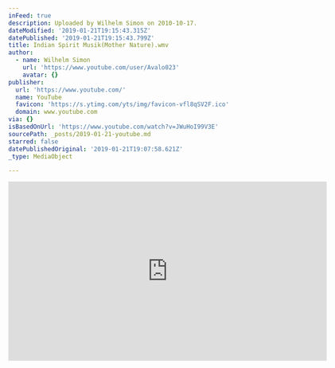 ```yaml
---
inFeed: true
description: Uploaded by Wilhelm Simon on 2010-10-17.
dateModified: '2019-01-21T19:15:43.315Z'
datePublished: '2019-01-21T19:15:43.799Z'
title: Indian Spirit Musik(Mother Nature).wmv
author:
  - name: Wilhelm Simon
    url: 'https://www.youtube.com/user/Avalo023'
    avatar: {}
publisher:
  url: 'https://www.youtube.com/'
  name: YouTube
  favicon: 'https://s.ytimg.com/yts/img/favicon-vfl8qSV2F.ico'
  domain: www.youtube.com
via: {}
isBasedOnUrl: 'https://www.youtube.com/watch?v=JWuHoI99V3E'
sourcePath: _posts/2019-01-21-youtube.md
starred: false
datePublishedOriginal: '2019-01-21T19:07:58.621Z'
_type: MediaObject

---
```

<iframe src="https://cdn.embedly.com/widgets/media.html?src=https%3A%2F%2Fwww.youtube.com%2Fembed%2FJWuHol99V3E%3Ffeature%3Doembed&amp;url=http%3A%2F%2Fwww.youtube.com%2Fwatch%3Fv%3DJWuHol99V3E&amp;image=https%3A%2F%2Fi.ytimg.com%2Fvi%2FJWuHol99V3E%2Fhqdefault.jpg&amp;key=a715cf41cc93453ca338d350cd26f87b&amp;type=text%2Fhtml&amp;schema=youtube" width="640" height="360" scrolling="no" frameborder="0" allowfullscreen="true" style=""></iframe>